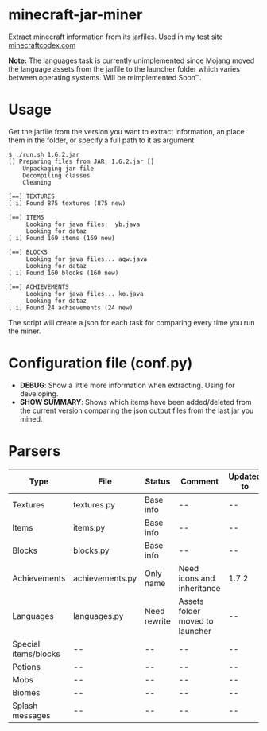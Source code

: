 minecraft-jar-miner
===================

Extract minecraft information from its jarfiles. Used in my test site [minecraftcodex.com](http://www.minecraftcodex.com)

**Note:** The languages task is currently unimplemented since Mojang moved the language assets from the jarfile to the launcher folder which varies between operating systems. Will be reimplemented Soon™.

# Usage
Get the jarfile from the version you want to extract information, an place them in the folder, or specify a full path to it as argument:

```
$ ./run.sh 1.6.2.jar
[] Preparing files from JAR: 1.6.2.jar []
    Unpackaging jar file
    Decompiling classes
    Cleaning

[==] TEXTURES
[ i] Found 875 textures (875 new)

[==] ITEMS
     Looking for java files:  yb.java
     Looking for dataz
[ i] Found 169 items (169 new)

[==] BLOCKS
     Looking for java files... aqw.java
     Looking for dataz
[ i] Found 160 blocks (160 new)

[==] ACHIEVEMENTS
     Looking for java files... ko.java
     Looking for dataz
[ i] Found 24 achievements (24 new)
```

The script will create a json for each task for comparing every time you run the miner.

# Configuration file (conf.py)


- **DEBUG**: Show a little more information when extracting. Using for developing.  
- **SHOW SUMMARY**: Shows which items have been added/deleted from the current version comparing the json output files from the last jar you mined.

# Parsers

Type | File | Status | Comment | Updated to
-----|------|--------|---------|-----------
Textures | textures.py | Base info | -- | --
Items | items.py | Base info | -- | --
Blocks | blocks.py | Base info | -- | --
Achievements | achievements.py | Only name | Need icons and inheritance | 1.7.2
Languages | languages.py | Need rewrite | Assets folder moved to launcher | --
Special items/blocks | -- | -- | -- | --
Potions | -- | -- | -- | --
Mobs | -- | -- | -- | --
Biomes | -- | -- | -- | --
Splash messages | -- | -- | -- | -- 
